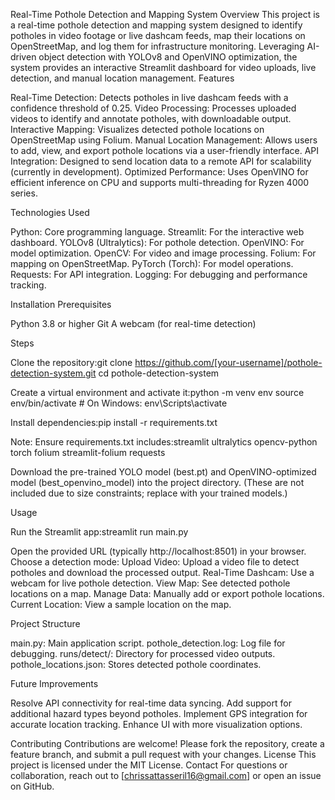 Real-Time Pothole Detection and Mapping System
Overview
This project is a real-time pothole detection and mapping system designed to identify potholes in video footage or live dashcam feeds, map their locations on OpenStreetMap, and log them for infrastructure monitoring. Leveraging AI-driven object detection with YOLOv8 and OpenVINO optimization, the system provides an interactive Streamlit dashboard for video uploads, live detection, and manual location management.
Features

Real-Time Detection: Detects potholes in live dashcam feeds with a confidence threshold of 0.25.
Video Processing: Processes uploaded videos to identify and annotate potholes, with downloadable output.
Interactive Mapping: Visualizes detected pothole locations on OpenStreetMap using Folium.
Manual Location Management: Allows users to add, view, and export pothole locations via a user-friendly interface.
API Integration: Designed to send location data to a remote API for scalability (currently in development).
Optimized Performance: Uses OpenVINO for efficient inference on CPU and supports multi-threading for Ryzen 4000 series.

Technologies Used

Python: Core programming language.
Streamlit: For the interactive web dashboard.
YOLOv8 (Ultralytics): For pothole detection.
OpenVINO: For model optimization.
OpenCV: For video and image processing.
Folium: For mapping on OpenStreetMap.
PyTorch (Torch): For model operations.
Requests: For API integration.
Logging: For debugging and performance tracking.

Installation
Prerequisites

Python 3.8 or higher
Git
A webcam (for real-time detection)

Steps

Clone the repository:git clone https://github.com/[your-username]/pothole-detection-system.git
cd pothole-detection-system


Create a virtual environment and activate it:python -m venv env
source env/bin/activate  # On Windows: env\Scripts\activate


Install dependencies:pip install -r requirements.txt

Note: Ensure requirements.txt includes:streamlit
ultralytics
opencv-python
torch
folium
streamlit-folium
requests


Download the pre-trained YOLO model (best.pt) and OpenVINO-optimized model (best_openvino_model) into the project directory. (These are not included due to size constraints; replace with your trained models.)

Usage

Run the Streamlit app:streamlit run main.py


Open the provided URL (typically http://localhost:8501) in your browser.
Choose a detection mode:
Upload Video: Upload a video file to detect potholes and download the processed output.
Real-Time Dashcam: Use a webcam for live pothole detection.
View Map: See detected pothole locations on a map.
Manage Data: Manually add or export pothole locations.
Current Location: View a sample location on the map.



Project Structure

main.py: Main application script.
pothole_detection.log: Log file for debugging.
runs/detect/: Directory for processed video outputs.
pothole_locations.json: Stores detected pothole coordinates.

Future Improvements

Resolve API connectivity for real-time data syncing.
Add support for additional hazard types beyond potholes.
Implement GPS integration for accurate location tracking.
Enhance UI with more visualization options.

Contributing
Contributions are welcome! Please fork the repository, create a feature branch, and submit a pull request with your changes.
License
This project is licensed under the MIT License.
Contact
For questions or collaboration, reach out to [chrissattasseril16@gmail.com] or open an issue on GitHub.
